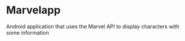 # Marvelapp
Android application that uses the Marvel API to display characters with some information
